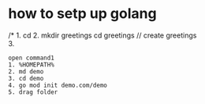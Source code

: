 # how to setp up golang

/*  1. cd
    2. mkdir greetings
       cd greetings    // create greetings   
    3. 

    open command1
    1. %HOMEPATH%
    2. md demo
    3. cd demo
    4. go mod init demo.com/demo
    5. drag folder
